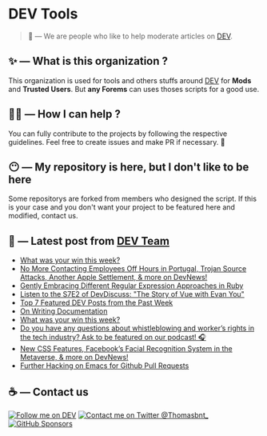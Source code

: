 # DEV Tools

> 🔧 — We are people who like to help moderate articles on [DEV](https://dev.to).

## ✨ — What is this organization ?

This organization is used for tools and others stuffs around [DEV](https://dev.to) for **Mods** and **Trusted Users**. But __any Forems__ can uses thoses scripts for a good use.


## 💪🏼 — How I can help ?

You can fully contribute to the projects by following the respective guidelines. Feel free to create issues and make PR if necessary. 🎉

## 😶 — My repository is here, but I don't like to be here

Some repositorys are forked from members who designed the script. If this is your case and you don't want your project to be featured here and modified, contact us.

## 📝 — Latest post from [DEV Team](https://dev.to/devteam)

<!-- BLOG-POST-LIST:START -->
- [What was your win this week?](https://dev.to/devteam/what-was-your-win-this-week-3ad7)
- [No More Contacting Employees Off Hours in Portugal, Trojan Source Attacks, Another Apple Settlement, &amp; more on DevNews!](https://dev.to/devteam/no-more-contacting-employees-off-hours-in-portugal-trojan-source-attacks-another-apple-settlement-more-on-devnews-59i1)
- [Gently Embracing Different Regular Expression Approaches in Ruby](https://dev.to/devteam/gently-embracing-different-regular-expression-approaches-in-ruby-1d0j)
- [Listen to the S7E2 of DevDiscuss: &quot;The Story of Vue with Evan You&quot;](https://dev.to/devteam/listen-to-the-s7e2-of-devdiscuss-the-story-of-vue-with-evan-you-hk7)
- [Top 7 Featured DEV Posts from the Past Week](https://dev.to/devteam/top-7-featured-dev-posts-from-the-past-week-2jg3)
- [On Writing Documentation](https://dev.to/devteam/on-writing-documentation-3km0)
- [What was your win this week?](https://dev.to/devteam/what-was-your-win-this-week-641)
- [Do you have any questions about whistleblowing and worker’s rights in the tech industry? Ask to be featured on our podcast! 🎧](https://dev.to/devteam/do-you-have-any-questions-about-whistleblowing-and-workers-rights-in-the-tech-industry-ask-to-be-featured-on-our-podcast-420g)
- [New CSS Features, Facebook’s Facial Recognition System in the Metaverse, &amp; more on DevNews!](https://dev.to/devteam/new-css-features-facebooks-facial-recognition-system-in-the-metaverse-more-on-devnews-47hp)
- [Further Hacking on Emacs for Github Pull Requests](https://dev.to/devteam/further-hacking-on-emacs-for-github-pull-requests-f9a)
<!-- BLOG-POST-LIST:END -->


## ☕ — Contact us

[![Follow me on DEV](https://img.shields.io/badge/dev.to-%2308090A.svg?&style=for-the-badge&logo=dev.to&logoColor=white&alt=devto)](https://dev.to/thomasbnt)
[![Contact me on Twitter @Thomasbnt_](https://img.shields.io/badge/Contact%20me%20on%20Twitter-%231DA1F2.svg?&style=for-the-badge&logo=twitter&logoColor=white&alt=twitter)](https://twitter.com/messages/1142357270-1142357270?text=Hello,%20I%20contact%20you%20from%20devtotools%20&recipient_id=1142357270) [![GitHub Sponsors](https://img.shields.io/badge/Sponsor%20me-%23EA54AE.svg?&style=for-the-badge&logo=github-sponsors&logoColor=white)](https://github.com/sponsors/thomasbnt)


